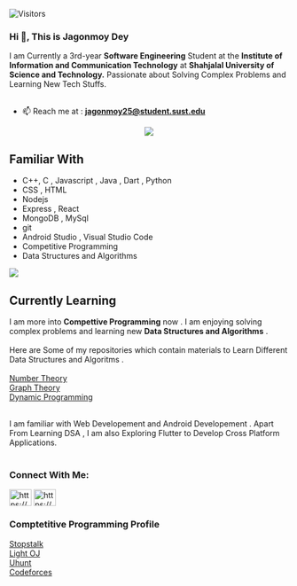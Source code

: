 ![Visitors](https://visitor-badge.glitch.me/badge?page_id=jagonmoy)


### Hi 👋, This is **Jagonmoy Dey**
I am Currently a 3rd-year **Software Engineering** Student at the **Institute of Information and Communication Technology** at **Shahjalal University of Science and Technology.** 
Passionate about Solving Complex Problems and Learning New Tech Stuffs. <br><br>
- 📫 Reach me at : **jagonmoy25@student.sust.edu** <br>

<p align='center'>
<img align='center' src="https://github-readme-stats.vercel.app/api?username=jagonmoy">

<p/>

## Familiar With 

- C++, C , Javascript , Java , Dart , Python
- CSS , HTML
- Nodejs
- Express , React
- MongoDB , MySql
- git
- Android Studio , Visual Studio Code 
- Competitive Programming
- Data Structures and Algorithms

<img align='center' src = "https://github-readme-stats.vercel.app/api/top-langs/?username=jagonmoy&hide_border=true&layout=compact"> 

## Currently Learning 
I am more into **Compettive Programming** now . I am enjoying solving complex problems and learning new **Data Structures and Algorithms** . <br><br>
Here are Some of my repositories which contain materials to Learn Different Data Structures and Algoritms . <br><br>
[Number Theory](https://github.com/jagonmoy/Number-Theory) <br>
[Graph Theory](https://github.com/jagonmoy/Graph-Theory) <br>
[Dynamic Programming](https://github.com/jagonmoy/Dynamic-Programming) <br><br>

I am familiar with Web Developement and Android Developement . Apart From Learning DSA , I am also Exploring Flutter to Develop Cross Platform Applications. <br><br>
 
### <h3 align="left"> Connect With Me:</h3>

<a href="https://www.linkedin.com/in/jagonmoy/" target="blank"><img align="center" src="https://cdn.jsdelivr.net/npm/simple-icons@3.0.1/icons/linkedin.svg" alt="https://www.linkedin.com/in/jagonmoy/" height="30" width="40" /></a>
<a href="https://www.facebook.com/jagonmoy/" target="blank"><img align="center" src="https://cdn.jsdelivr.net/npm/simple-icons@3.0.1/icons/facebook.svg" alt="https://www.facebook.com/jagonmoy/" height="30" width="40" /></a>

### <h3 allign = "left" > Comptetitive Programming Profile </h3>
 [Stopstalk](https://www.stopstalk.com/dashboard) <br>
 [Light OJ](https://lightoj.com/user/jagonmoy)<br>
 [Uhunt](https://uhunt.onlinejudge.org/id/954978)<br>
 [Codeforces](https://codeforces.com/profile/Jagonmoy)<br>

<!--
**jagonmoy/jagonmoy** is a ✨ _special_ ✨ repository because its `README.md` (this file) appears on your GitHub profile.

Here are some ideas to get you started:

- 🔭 I’m currently working on ...
- 🌱 I’m currently learning ...
- 👯 I’m looking to collaborate on ...
- 🤔 I’m looking for help with ...
- 💬 Ask me about ...
...
- 😄 Pronouns: ...
- ⚡ Fun fact: ...
-->
